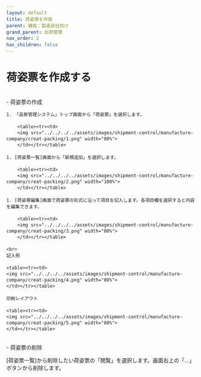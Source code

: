 ```yaml
---
layout: default
title: 荷姿票を作成
parent: 機能：製造会社向け
grand_parent: 出荷管理
nav_order: 2
has_children: false
---
```


# 荷姿票を作成する

<br>
- 荷姿票の作成

    1. 「品質管理システム」トップ画面から「荷姿票」を選択します。

        <table><tr><td>
        <img src="../../../../assets/images/shipment-control/manufacture-company/creat-packing/1.png" width="80%">
        </td></tr></table>

    1. [荷姿票一覧]画面から「新規追加」を選択します。

        <table><tr><td>
        <img src="../../../../assets/images/shipment-control/manufacture-company/creat-packing/2.png" width="100%">
        </td></tr></table>

    1. [荷姿票編集]画面で荷姿票の形式に沿って項目を記入します。各項目欄を選択すると内容を編集できます。

        <table><tr><td>
        <img src="../../../../assets/images/shipment-control/manufacture-company/creat-packing/3.png" width="80%">
        </td></tr></table>

    <br>
    記入例

    <table><tr><td>
    <img src="../../../../assets/images/shipment-control/manufacture-company/creat-packing/4.png" width="80%">
    </td></tr></table>

    印刷レイアウト

    <table><tr><td>
    <img src="../../../../assets/images/shipment-control/manufacture-company/creat-packing/5.png" width="80%">
    </td></tr></table>

<br>
- 荷姿票の削除

[荷姿票一覧]から削除したい荷姿票の「閲覧」を選択します。画面右上の「…」ボタンから削除します。